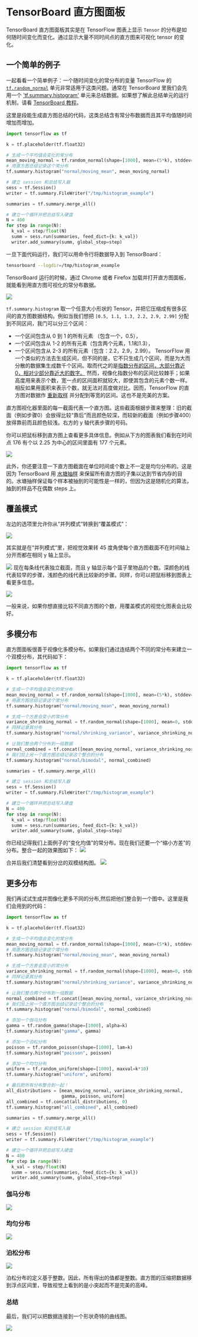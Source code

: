 # TensorBoard 直方图面板

TensorBoard 直方图面板其实是在 TensorFlow 图表上显示 `Tensor` 的分布是如何随时间变化而变化。通过显示大量不同时间点的直方图来可视化 tensor 的变化。

## 一个简单的例子

一起看看一个简单例子：一个随时间变化的常分布的变量 TensorFlow 的 [`tf.random_normal`](https://www.tensorflow.org/api_docs/python/tf/random_normal) 单元非常适用于这类问题。通常在 TensorBoard 里我们会先用一个 ['tf.summary.histogram'](https://www.tensorflow.org/api_docs/python/tf/summary/histogram) 单元来总结数据。如果想了解此总结单元的运行机制，请看 [TensorBoard 教程](./summaries_and_tensorboard.md)。

这里是段能生成直方图总结的代码，这类总结含有常分布数据而且其平均值随时间增加而增加。

```python
import tensorflow as tf

k = tf.placeholder(tf.float32)

# 生成一个平均值会变化的常分布
mean_moving_normal = tf.random_normal(shape=[1000], mean=(5*k), stddev=1)
# 用直方图总结记录这个常分布
tf.summary.histogram("normal/moving_mean", mean_moving_normal)

# 建立 session 和总结写入器
sess = tf.Session()
writer = tf.summary.FileWriter("/tmp/histogram_example")

summaries = tf.summary.merge_all()

# 建立一个循环并把总结写入硬盘
N = 400
for step in range(N):
  k_val = step/float(N)
  summ = sess.run(summaries, feed_dict={k: k_val})
  writer.add_summary(summ, global_step=step)
```

一旦下面代码运行，我们可以用命令行将数据导入到 TensorBoard：

```sh
tensorboard --logdir=/tmp/histogram_example
```

TensorBoard 运行的时候，通过 Chrome 或者 Firefox 加载并打开直方图面板，就能看到用直方图可视化的常分布数据。

![](https://www.tensorflow.org/images/tensorboard/histogram_dashboard/1_moving_mean.png)

`tf.summary.histogram` 取一个任意大小形状的 Tensor，并把它压缩成有很多区间的直方图数据结构。例如当我们想把 `[0.5, 1.1, 1.3, 2.2, 2.9, 2.99]` 分配到不同区间，我门可以分三个区间：
* 一个区间包含从 0 到 1 的所有元素 （包含一个，0.5），
* 一个区间包含从 1-2 的所有元素（包含两个元素，1.1和1.3），
* 一个区间包含从 2-3 的所有元素（包含：2.2，2.9，2.99）。
TensorFlow 用一个类似的方法去生成区间，但不同的是，它不只生成几个区间，而是为大而分散的数据集生成数千个区间。取而代之的是[指数分布的区间，大部分靠近0，相对少部分靠近大的数字。](https://github.com/tensorflow/tensorflow/blob/c8b59c046895fa5b6d79f73e0b5817330fcfbfc1/tensorflow/core/lib/histogram/histogram.cc#L28)
然而，视像化指数分布的区间比较棘手；如果高度用来表示个数，宽一点的区间面积就较大，即使其包含的元素个数一样。相反如果用面积来表示个数，就无法对高度做对比。因而，TensorFlow 的直方图对数据作 [重新取样](https://github.com/tensorflow/tensorflow/blob/17c47804b86e340203d451125a721310033710f1/tensorflow/tensorboard/components/tf_backend/backend.ts#L400) 并分配到等宽的区间。这也不是完美的方案。

直方图视化器里面的每一截面代表一个直方图。这些截面根据步骤来整理：旧的截面（例如步骤0）会放得比较“靠后”而且颜色较深，而较新的截面（例如步骤400）放得靠前而且颜色较浅。右方的 y 轴代表步骤的号码。

你可以把鼠标移到直方图上查看更多具体信息。例如从下方的图表我们看到在时间点 176 有个以 2.25 为中心的区间里面有 177 个元素。

![](https://www.tensorflow.org/images/tensorboard/histogram_dashboard/2_moving_mean_tooltip.png)

此外，你还要注意一下直方图截面在单位时间或个数上不一定是均匀分布的。这是因为 TensorBoard 用 [水塘抽样](https://en.wikipedia.org/wiki/Reservoir_sampling) 来保留所有直方图的子集以达到节省内存的目的。水塘抽样保证每个样本被抽到的可能性是一样的，但因为这是随机化的算法，抽到的样品不在偶数 steps 上。

## 覆盖模式

左边的选项里允许你从“并列模式”转换到“覆盖模式”：

![](https://www.tensorflow.org/images/tensorboard/histogram_dashboard/3_overlay_offset.png)

其实就是在“并列模式”里，把视觉效果转 45 度角使每个直方图截面不在时间轴上分开而都在相同 y 轴上显示。

![](https://www.tensorflow.org/images/tensorboard/histogram_dashboard/4_overlay.png)
现在每条线代表独立截面，而且 y 轴显示每个篮子里物品的个数。深颜色的线代表较早的步骤，浅颜色的线代表比较新的步骤。同样，你可以把鼠标移到图表上看更多信息。

![](https://www.tensorflow.org/images/tensorboard/histogram_dashboard/5_overlay_tooltips.png)

一般来说，如果你想直接比较不同直方图的个数，用覆盖模式的视觉化图表会比较好。

## 多模分布

直方图面板很善于视像化多模分布。如果我们通过连结两个不同的常分布来建立一个双模分布，其代码如下：

```python
import tensorflow as tf

k = tf.placeholder(tf.float32)

# 生成一个平均值会变化的常分布
mean_moving_normal = tf.random_normal(shape=[1000], mean=(5*k), stddev=1)
# 用直方图总结记录这个常分布
tf.summary.histogram("normal/moving_mean", mean_moving_normal)

# 生成一个方差会变小的常分布
variance_shrinking_normal = tf.random_normal(shape=[1000], mean=0, stddev=1-(k))
# 同样记录其分布
tf.summary.histogram("normal/shrinking_variance", variance_shrinking_normal)

# 让我们整合两个分布到一组数据
normal_combined = tf.concat([mean_moving_normal, variance_shrinking_normal], 0)
# 我们加上另一个直方图总结记录这个整合的分布
tf.summary.histogram("normal/bimodal", normal_combined)

summaries = tf.summary.merge_all()

# 建立 session 和总结写入器
sess = tf.Session()
writer = tf.summary.FileWriter("/tmp/histogram_example")

# 建立一个循环并把总结写入硬盘
N = 400
for step in range(N):
  k_val = step/float(N)
  summ = sess.run(summaries, feed_dict={k: k_val})
  writer.add_summary(summ, global_step=step)
```

你已经记得我们上面例子的“变化均值”的常分布。现在我们还要一个“缩小方差”的分布。整合一起的效果图如下：
![](https://www.tensorflow.org/images/tensorboard/histogram_dashboard/6_two_distributions.png)

合并后我们清楚看到分岔的双模结构图。
![](https://www.tensorflow.org/images/tensorboard/histogram_dashboard/7_bimodal.png)

## 更多分布

我们再试试生成并图像化更多不同的分布,然后把他们整合到一个图中。这里是我们会用到的代码：

```python
import tensorflow as tf

k = tf.placeholder(tf.float32)

# 生成一个平均值会变化的常分布
mean_moving_normal = tf.random_normal(shape=[1000], mean=(5*k), stddev=1)
# 用直方图总结记录这个常分布
tf.summary.histogram("normal/moving_mean", mean_moving_normal)

# 生成一个方差会变小的常分布
variance_shrinking_normal = tf.random_normal(shape=[1000], mean=0, stddev=1-(k))
# 同样记录其分布
tf.summary.histogram("normal/shrinking_variance", variance_shrinking_normal)

# 让我们整合两个分布到一组数据
normal_combined = tf.concat([mean_moving_normal, variance_shrinking_normal], 0)
# 我们加上另一个直方图总结记录这个整合的分布
tf.summary.histogram("normal/bimodal", normal_combined)

# 添加一个伽马分布
gamma = tf.random_gamma(shape=[1000], alpha=k)
tf.summary.histogram("gamma", gamma)

# 添加一个泊松分布
poisson = tf.random_poisson(shape=[1000], lam=k)
tf.summary.histogram("poisson", poisson)

# 添加一个均匀分布
uniform = tf.random_uniform(shape=[1000], maxval=k*10)
tf.summary.histogram("uniform", uniform)

# 最后把所有分布整合到一起！
all_distributions = [mean_moving_normal, variance_shrinking_normal,
                     gamma, poisson, uniform]
all_combined = tf.concat(all_distributions, 0)
tf.summary.histogram("all_combined", all_combined)

summaries = tf.summary.merge_all()

# 建立 session 和总结写入器
sess = tf.Session()
writer = tf.summary.FileWriter("/tmp/histogram_example")

# 建立一个循环并把总结写入硬盘
N = 400
for step in range(N):
  k_val = step/float(N)
  summ = sess.run(summaries, feed_dict={k: k_val})
  writer.add_summary(summ, global_step=step)
```

### 伽马分布

![](https://www.tensorflow.org/images/tensorboard/histogram_dashboard/8_gamma.png)

### 均匀分布

![](https://www.tensorflow.org/images/tensorboard/histogram_dashboard/9_uniform.png)

### 泊松分布

![](https://www.tensorflow.org/images/tensorboard/histogram_dashboard/10_poisson.png)

泊松分布的定义基于整数。因此，所有得出的值都是整数。直方图的压缩把数据移到浮点区间里，导致视觉上看到的是小突起而不是完美的高峰。

### 总结

最后，我们可以把数据连接到一个形状奇特的曲线图。

![](https://www.tensorflow.org/images/tensorboard/histogram_dashboard/11_all_combined.png)

